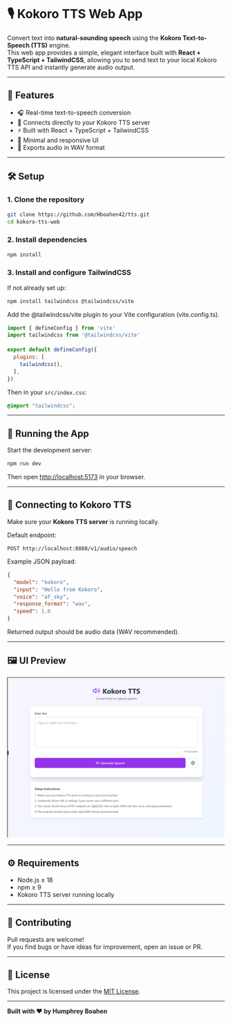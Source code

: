 # 🎙️ Kokoro TTS Web App

Convert text into **natural-sounding speech** using the **Kokoro Text-to-Speech (TTS)** engine.  
This web app provides a simple, elegant interface built with **React + TypeScript + TailwindCSS**, allowing you to send text to your local Kokoro TTS API and instantly generate audio output.

---

## 🚀 Features

- 🎧 Real-time text-to-speech conversion  
- 🧠 Connects directly to your Kokoro TTS server  
- ⚡ Built with React + TypeScript + TailwindCSS  
- 🎨 Minimal and responsive UI  
- 💾 Exports audio in WAV format  

---

## 🛠️ Setup

### 1. Clone the repository
```bash
git clone https://github.com/Hboahen42/tts.git
cd kokoro-tts-web
```

### 2. Install dependencies
```bash
npm install
```

### 3. Install and configure TailwindCSS
If not already set up:
```bash
npm install tailwindcss @tailwindcss/vite
```
Add the @tailwindcss/vite plugin to your Vite configuration (vite.config.ts).
```js
import { defineConfig } from 'vite'
import tailwindcss from '@tailwindcss/vite'

export default defineConfig({
  plugins: [
    tailwindcss(),
  ],
})
```

Then in your `src/index.css`:
```css
@import "tailwindcss";
```

---

## 🧩 Running the App

Start the development server:
```bash
npm run dev
```

Then open [http://localhost:5173](http://localhost:5173) in your browser.

---

## 🔗 Connecting to Kokoro TTS

Make sure your **Kokoro TTS server** is running locally.

Default endpoint:
```
POST http://localhost:8880/v1/audio/speech
```

Example JSON payload:
```json
{
  "model": "kokoro",
  "input": "Hello from Kokoro",
  "voice": "af_sky",
  "response_format": "wav",
  "speed": 1.0
}
```

Returned output should be audio data (WAV recommended).

---

## 🖼️ UI Preview

![App Screenshot](public/Screenshot.png)

---

## ⚙️ Requirements

- Node.js ≥ 18  
- npm ≥ 9  
- Kokoro TTS server running locally  

---

## 🤝 Contributing

Pull requests are welcome!  
If you find bugs or have ideas for improvement, open an issue or PR.

---

## 📜 License

This project is licensed under the [MIT License](LICENSE).

---

**Built with ❤️ by Humphrey Boahen**
